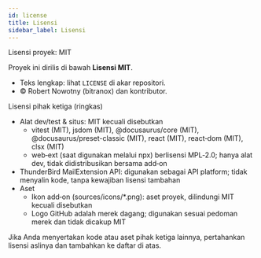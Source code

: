```yaml
---
id: license
title: Lisensi
sidebar_label: Lisensi
---
```


Lisensi proyek: MIT

Proyek ini dirilis di bawah **Lisensi MIT**.

- Teks lengkap: lihat `LICENSE` di akar repositori.
- © Robert Nowotny (bitranox) dan kontributor.

Lisensi pihak ketiga (ringkas)

- Alat dev/test & situs: MIT kecuali disebutkan
  - vitest (MIT), jsdom (MIT), @docusaurus/core (MIT), @docusaurus/preset-classic (MIT), react (MIT), react‑dom (MIT), clsx (MIT)
  - web‑ext (saat digunakan melalui npx) berlisensi MPL‑2.0; hanya alat dev, tidak didistribusikan bersama add‑on
- ThunderBird MailExtension API: digunakan sebagai API platform; tidak menyalin kode, tanpa kewajiban lisensi tambahan
- Aset
  - Ikon add‑on (sources/icons/\*.png): aset proyek, dilindungi MIT kecuali disebutkan
  - Logo GitHub adalah merek dagang; digunakan sesuai pedoman merek dan tidak dicakup MIT

Jika Anda menyertakan kode atau aset pihak ketiga lainnya, pertahankan lisensi aslinya dan tambahkan ke daftar di atas.
